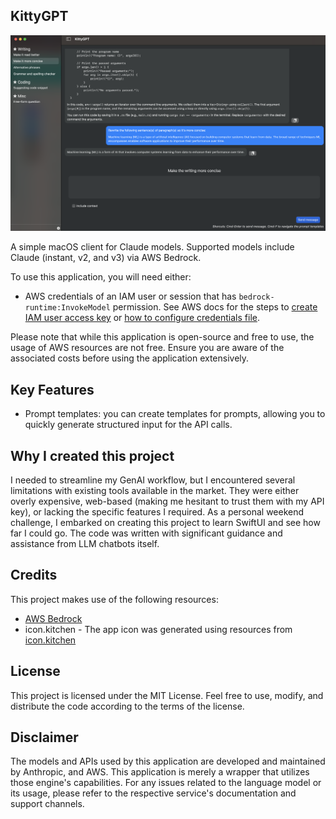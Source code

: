 ## KittyGPT

![Screenshot](screenshot.png)

A simple macOS client for Claude models. Supported models include Claude (instant, v2, and v3) via AWS Bedrock.

To use this application, you will need either:
* AWS credentials of an IAM user or session that has `bedrock-runtime:InvokeModel` permission. See 
AWS docs for the steps to [create IAM user access key](https://docs.aws.amazon.com/IAM/latest/UserGuide/id_credentials_access-keys.html#Using_CreateAccessKey)
or [how to configure credentials file](https://docs.aws.amazon.com/cli/latest/userguide/cli-configure-files.html).

Please note that while this application is open-source and free to use, the usage of AWS resources are not free. Ensure 
you are aware of the associated costs before using the application extensively.

## Key Features

* Prompt templates: you can create templates for prompts, allowing you to quickly generate structured input for the 
  API calls.

## Why I created this project

I needed to streamline my GenAI workflow, but I encountered several limitations with existing tools available in 
the market. They were either overly expensive, web-based (making me hesitant to trust them with my API key), or lacking 
the specific features I required. As a personal weekend challenge, I embarked on creating this project to learn SwiftUI 
and see how far I could go. The code was written with significant guidance and assistance from LLM chatbots itself.

## Credits

This project makes use of the following resources:

* [AWS Bedrock](https://aws.amazon.com/bedrock/) 
* icon.kitchen - The app icon was generated using resources from [icon.kitchen](https://icon.kitchen/)


## License

This project is licensed under the MIT License. Feel free to use, modify, and distribute the code according to the terms of the license.


## Disclaimer

The models and APIs used by this application are developed and maintained by Anthropic, and AWS. This application is merely 
a wrapper that utilizes those engine's capabilities. For any issues related to the language model or its usage, please refer to the 
respective service's documentation and support channels.
